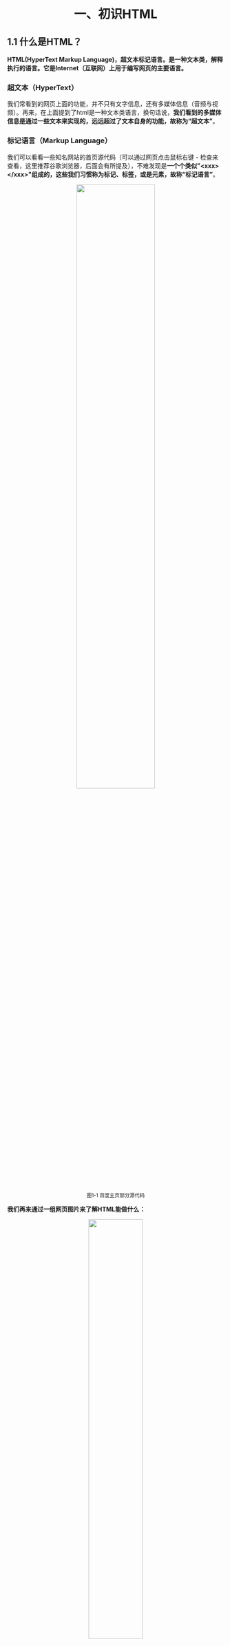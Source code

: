 <h1 align="center">一、初识HTML</h1>

## 1.1 什么是HTML？

**HTML(HyperText Markup Language)，超文本标记语言。是一种文本类，解释执行的语言。它是Internet（互联网）上用于编写网页的主要语言。**

### 超文本（HyperText）

我们常看到的网页上面的功能，并不只有文字信息，还有多媒体信息（音频与视频）。再来，在上面提到了html是一种文本类语言，换句话说，**我们看到的多媒体信息是通过一些文本来实现的，远远超过了文本自身的功能，故称为“超文本”**。

### 标记语言（Markup Language）

我们可以看看一些知名网站的首页源代码（可以通过网页点击鼠标右键 - 检查来查看，这里推荐谷歌浏览器，后面会有所提及），不难发现是**一个个类似"\<xxx>\</xxx>"组成的，这些我们习惯称为标记、标签，或是元素，故称“标记语言”**。

<center><img src="assets/HTML-01-01.png" width="60%"></center>
<center><small>图1-1 百度主页部分源代码</small></center>

<p class="intro"><b>我们再来通过一组网页图片来了解HTML能做什么：</b></p>

<center><img src="assets/HTML-01-02.png" width="50%"></center>
<center><small>图1-2 bing搜索主页</small></center>

<center><img src="assets/HTML-01-03.jpg" width="50%"></center>
<center><small>图1-3 某网页游戏界面</small></center>

这些我们经常看到的网页，包括最新的网页游戏，**HTML语言都是主要的编写语言**。不过单靠HTML可能并不会很美观，需要配合CSS（层叠样式表，本课程后期会提及）和JavaScript特效才能完成一个酷炫的网页，三者缺一不可。

**我们称HTML、CSS、JavaScript为“网页三剑客”。**

## 1.2 HTML发展历史

<p class="intro"><b>关于HTML发展历史我们可以看看下面的手绘图：</b></p>

<center><img src="assets/HTML-01-04.png" width="70%"></center>
<center><small>图1-4 HTML发展历史手绘图</small></center>

**目前在使用的标准有HTML 4.01、HTML 5、XHTML 1.0与XHTML 1.1。**XHTML是HTML的扩展版，因为HTML语言本身有一些缺陷（比如标签比较单一），所以W3C（万维网联盟）颁布了XHTML标准希望能弥补HTML的不足。但由于现有网页几乎都是HTML编写的，XHTML完全替代HTML并不可行。

**目前主流的网页开发标准主要是HTML 5，其次是HTML 4.01。新标准主要用于现代化的新功能，如多媒体和游戏，旧标准主要用于向下兼容。**

## 1.3 HTML 5标准

上述的HTML 5是下一代的HTML，它将会取代HTML 4.01和XHTML 1.1，成为新一代的Web语言。

### 1.3.1 HTML 5新特性

新的HTML 5标准相比旧标准，**去掉了冗余的标签与属性、语义化更加严谨、性能和集成更强大。**当然，HTML 5的新特性更主要体现在以下几点：

- 移动端的多媒体实现（audio, video, canvas）
- 离线存储（localStorage）
- 文档间的拖拽功能（全局draggable属性）

**利用HTML 5标准，就可以通过一个标签或是几行JavaScript代码实现上述功能。**

### 1.3.2 支持HTML 5的浏览器

支持HTML 5的浏览器有Chrome（谷歌浏览器）、Firefox（火狐浏览器）、Safari（苹果系统浏览器）、Opera（欧朋浏览器）、IE 9+（微软IE浏览器9版本以上）

还有多款国内的浏览器，包括360、百度、搜狗……这些浏览器基本拥有两个内核（IE + Chromium 谷歌工程版内核）。**另外，这些浏览器在我国市场占比较大，并且用户日常上网以Chromium内核为主，与Chrome效果基本一致，所以我们建议网页开发者使用Chrome谷歌浏览器进行开发。**

## 1.4 第一个HTML页面

阅读本节前，可以事先准备一个编辑器（记事本、Notepad ++）用于编写HTML。这里推荐使用Notepad++，功能更加强大，便于学习。用记事本当然也可以，不过在保存文件时注意编码要选择UTF-8。

<p class="intro">Notepad++下载地址：<a href="https://notepad-plus-plus.org/" target="_blank">https://notepad-plus-plus.org/</a></p>

### 1.4.1 HTML语法核心

<p class="intro">HTML标签基本语法如下：</p>

	<标签名 属性名1="属性值1" 属性名2="属性值2" >显示的内容</标签名>
	<特殊标签名 属性1="值1" 属性2="值2" />
	
	例如：(一个居中显示的一级标题，id为main-title)
	<h1 align="center" id="main-title" >Hello!</h1>

	<meta charset="utf-8">

<p class="intro">我们写标签时需要注意：</p>
- 除了几个特殊标签（比如说上面的meta标签），几乎所有的标签都需要有起始标签与结束标签
- 标签名与属性名使用小写字母
- 所有的标点符号都是英语的符号
- 属性两边用1个空格隔开
- 属性必须写在起始标签里面
- 属性可以不止2个，也可以不写属性

### 1.4.2 HTML基本结构

<p class="intro"><b>HTML标签内有两部分：头(head) 身体(body)</b></p>

- 头：配置当前html页面的信息，如：字符集编码，描述，关键字...
- 身体：放html标记的，主要的页面内容。

<p class="intro"><b>注意不要写多个头或者多个身体！</b></p>

<p class="intro">一个HTML网页基本结构如下：</p>

	<html>
		<head>
			<title>网页标题</title>
		</head>
		<body>Hello!</body>
	</html>

我们可以打开编辑器键入以上代码，键入代码时注意缩进（head标签前面多一个Tab键缩进），并保存成"index.html"，然后双击打开运行看看。但这个结构是不符合标准的，我们还需要添加一些额外的信息。

<p class="intro"><b>一个合格的HTML网页结构应该具备：</b></p>
1. 头（head）与身体（body）
2. HTML标准声明（<!DOCTYPE html>），用于告诉浏览器此HTML文件是使用什么标准的。
3. 字符集编码（charset），配置编码可以避免中文或一些语言字符乱码
4. 标题（title） 

<p class="intro">代码如下所示：</p>

	<!DOCTYPE html>
	<html>
	<head>
		<meta charset="UTF-8">
		<title>第一个HTML页面</title>
	</head>
	<body>
		Hello World!
	</body>
	</html>

<p class="intro">以上代码运行效果如下图：</p>

<center><img src="assets/HTML-01-05.png" class="bordered"></center>
<center><small>图1-5 第一个HTML网页</small></center>

> 关于缩进：我们常常在被包含者的标签前加一个Tab键（键盘Q的左边）的缩进。就如head与title一样，不难发现title标签的前面是多了一段空隙的，这段空隙就是缩进。

<p class="intro"><b>我们建议编写html时把缩进做好，这样使得代码结构变得清晰，是专业的体现。</b></p>

### 1.4.3 关键字与描述

有时候我们需要添加网页的相关描述，方便搜索引擎检索与分类。若有需要，则可以在head标签里面加上关键字与描述的meta配置。

	<!DOCTYPE html>
	<html>
	<head>
		<meta charset="UTF-8">
		<meta name="keywords" content="hello,world">
		<meta name="description" content="This is my first Webpage.">
		<title>第一个HTML页面</title>
	</head>
	<body>
		Hello World!
	</body>
	</html>
	

> meta标签称为元信息标记，它提供的信息是用户不可见的，一般我们会把它们放在head标签里面，用于配置页面信息，比如关键字、描述、作者、字符集等。感兴趣的读者可以参考W3School的meta标签专栏。

<p class="intro">meta元素参考资料：<a href="http://www.w3school.com.cn/tags/tag_meta.asp">http://www.w3school.com.cn/tags/tag_meta.asp</a></p>

### 1.4.4 注释
作为开发者，为了方便维护，通常会在代码块上加上说明性言语，用于告诉自己或者团队成员这块代码是写的什么功能，或者这里可能会出现什么问题。那么问题来了，用户看到这些说明性言语会怎么想这个网站呢？所以就诞生了**一种只有在开发源码里面查看，而浏览器不会显示的语法——注释**。

<p class="intro">HTML的注释语法如下：</p>

	<!-- 注释块，说明性言语 -->
		
<p class="intro">我们可以尝试一下：</p>

	<!DOCTYPE html>
	<html>
	<head>
		<meta charset="UTF-8">
		<meta name="keywords" content="hello,world">
		<meta name="description" content="This is my first Webpage.">
		<title>第一个HTML页面</title>
	</head>
	<body>
		<!-- 这里写的东西不会被浏览器渲染 -->
		这句话会被浏览器渲染并显示。
	</body>
	</html>

<p class="intro">运行效果如下图：</p>

<center><img src="assets/HTML-01-06.png" class="bordered"></center>
<center><small>图1-6 注释的文字不会显示</small></center>

## 1.5 扩展

<p class="intro"><b>有些元素添加了一些特定属性会使元素样式发生变化。
</b></p>
<p class="intro">对于初学者，以下的属性需要了解一下：</p>

- align属性（文字对齐方式，不同的元素会不一样）
- bgcolor属性（背景色属性）
- background属性（背景图片属性）

<p class="intro"><b>注意不是每个元素都有效果的（就比如meta标签）。</b></p>

### 1.5.1 标题对齐
> 在标题元素中添加align属性可以自定义标题文字对齐方式。

	<h1 align="center">我是居中的一级标题</h1>

<p class="intro"><b>这里把代码放在body标签里面。</b></p>

<p class="intro">运行效果如下图：</p>

<center><img src="assets/HTML-01-07.png" class="bordered"></center>
<center><small>图1-7 居中的标题</small></center>

### 1.5.2 网页背景
> 在body中添加bgcolor属性，可以改变网页背景颜色。

	<body bgcolor="lightblue">
		...
	</body>

**颜色可以使用单词表达（如：red 红色，blue 蓝色，pink 粉色）。另一种是十六进制的表达方式（如： #ff0000 红色， #00ff00 绿色）。关于颜色表达后面会有专门的章节详细说明，这里只需要了解bgcolor属性的用法即可。**

> 在body中添加background属性，可以改变网页背景图片（重复平铺的背景）。

	<body background="test.jpg">
		...
	</body>

<p class="intro">运行效果如下图：</p>

<center><img src="assets/HTML-01-08.png" width="50%"></center>
<center><small>图1-8 body添加背景</small></center>

**这里注意图片是相对路径（后面会有所提及），test.jpg与html文件是同一个目录下的，故可以直接写图片的文件名，切记要把图片后缀名加上。**

### 1.5.3 关于扩展属性注意事项

不难发现，扩展属性都可以用于改变元素样式，它能在开发阶段很方便快捷地实现效果。但如果后期要维护起来就可能要逐个逐个替换文本，这将是一个非常繁琐且浪费时间的工程。**所以这些样式方面的扩展属性，我们一般会交由CSS来处理。**


	
## 布局

### 块级元素（block）
> 默认占满一行的元素。
> 比如：

	div, h1-6, p , table , form , ul , ol , dl ...

### 行内元素（inline）
> 只要窗口足够宽，一行内可以有无数个的元素。
> 比如：

	span, b, i , u, del , sup, sub...

#### 无论是block还是inline，都可以通过CSS改变，无需太在意。

### HTML5 布局新标签
> 在H4标准里面，所有的布局容器div+id，代码会略繁琐。<br>
> 在H5标准内，每一部分的布局容器都有自己的标签。

	<header>	头部
	<nav>		导航栏
	<section>	内容（区块）
	<aside>		边栏
	<article>	文章
	<footer> 	脚部（版权）

> 一般body下面的标签，都建议用HTML5的标签。

	<!DOCTYPE html>
	<html lang="en">
	<head>
		<meta charset="UTF-8">
		<title>Test</title>
	</head>
	<body>
		<nav>
			<!-- 导航栏 -->
		</nav>
	
		<section>
			<!-- 内容 -->
		</section>
	</body>
	</html>